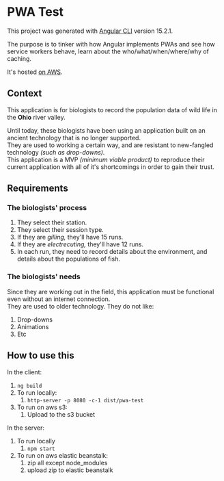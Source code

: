 # PWA Test

This project was generated with [Angular CLI](https://github.com/angular/angular-cli) version 15.2.1.

The purpose is to tinker with how Angular implements PWAs and see how service workers behave, learn about the who/what/when/where/why of caching.

It's hosted [on AWS](http://mlk-pwa-test.s3-website-us-east-1.amazonaws.com/).  

## Context

This application is for biologists to record the population data of wild life in the **Ohio** river valley.  

Until today, these biologists have been using an application built on an ancient technology that is no longer supported.  
They are used to working a certain way, and are resistant to new-fangled technology *(such as drop-downs).*  
This application is a MVP *(minimum viable product)* to reproduce their current application with all of it's shortcomings in order to gain their trust.  

## Requirements

### The biologists' process

1. They select their station.  
1. They select their session type.  
1. If they are *gilling,* they'll have 15 runs.  
1. If they are *electrecuting,* they'll have 12 runs.  
1. In each run, they need to record details about the environment, and details about the populations of fish.  

### The biologists' needs

Since they are working out in the field, this application must be functional even without an internet connection.  
They are used to older technology. They do not like:  

1. Drop-downs
1. Animations
1. Etc

## How to use this

In the client:

1. `ng build`
1. To run locally:
    1. `http-server -p 8080 -c-1 dist/pwa-test`
1. To run on aws s3:
    1. Upload to the s3 bucket

In the server:

1. To run locally
    1. `npm start`
1. To run on aws elastic beanstalk:
    1. zip all except node_modules
    1. upload zip to elastic beanstalk
